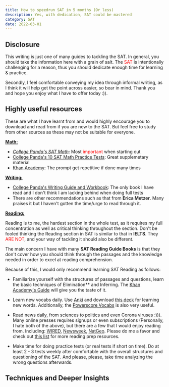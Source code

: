 ```yaml
---
title: How to speedrun SAT in 5 months (Or less)
description: Yes, with dedication, SAT could be mastered
category: SAT
date: 2022-03-01
---
```


## Disclosure

This writing is just one of many guides to tackling the SAT. In general, you should take the information here with a grain of salt. The <span style="color:red">SAT</span> is intentionally challenging for a reason, thus you should dedicate enough time for learning & practice.

Secondly, I feel comfortable conveying my idea through informal writing, as I think it will help get the point across easier, so bear in mind. Thank you and hope you enjoy what I have to offer today :)).

## Highly useful resources

These are what I have learnt from and would highly encourage you to download and read from if you are new to the SAT. But feel free to study from other sources as these may not be suitable for everyone.

**<ins>Math:</ins>**
- [*College Panda's SAT Math*](https://libgen.is/book/index.php?md5=D4B9323640AD6BBBA69C9B64458C104D): Most <span style="color:red">important</span> when starting out
- [College Panda's 10 SAT Math Practice Tests](https://libgen.is/book/index.php?md5=E01DDB7A52BFB19B29CE733C993CF4E8): Great supplemetary material
- [Khan Academy](https://www.khanacademy.org/): The prompt get repetitive if done many times

**<ins>Writing:</ins>**
- [College Panda's Writing Guide and Workbook](https://libgen.is/book/index.php?md5=C29D76A45ADE12D6372526AD1550FDB7): The only book I have read and I don't think I am lacking behind when doing full tests
- There are other recommendations such as that from **Erica Metzer**. Many praises it but I haven't gotten the time/urge to read through it.

**<ins>Reading:</ins>**

Reading is to me, the hardest section in the whole test, as it requires my full concentration as well as critical thinking throughout the section. Don't be fooled thinking the Reading section in SAT is similar to that in **IELTS**. They <span style="color:red">ARE NOT</span>, and your way of tackling it should also be different.

The main concern I have with many **SAT Reading Guide Books** is that they don't cover how you should think through the passages and the knowledge needed in order to excel at reading comprehension.

Because of this, I would only recommend learning SAT Reading as follows:

- Familiarize yourself with the structures of passages and questions, learn the basic techniques of Elimination** and Inferring. The [Khan Academy's Guide](https://www.khanacademy.org/test-prep/sat/sat-reading-writing-practice) will give you the taste of it.

- Learn new vocabs daily. Use [Anki](https://apps.ankiweb.net/) and download [this deck](https://thecollegepanda.com/memorize-the-top-400-sat-words-without-frustration/) for learning new words. Additionally, the [Powerscore Vocabs](https://www.powerscore.com/sites/default/files/2022-01/Repeat-Offenders-Vocabulary.pdf) is also very useful.

- Read news daily, from sciences to politics and even Corona viruses :))). Many online presses requires signups or even subscriptions (Personally, I hate both of the above), but there are a few that I would enjoy reading from. Including: [WIRED](https://www.wired.com/), [Newsweek](https://www.newsweek.com/), [NatGeo](https://www.nationalgeographic.com/). Please do me a favor and check out [this list](https://thecriticalreader.com/sat-act-reading-prep-resources/) for more reading prep resources.

- Make time for doing practice tests (or real tests if short on time). Do at least 2 - 3 tests weekly after comfortable with the overall structures and questioning of the SAT. And please, please, take time analyzing the wrong questions afterwards.


## Techniques and Deeper Insights
